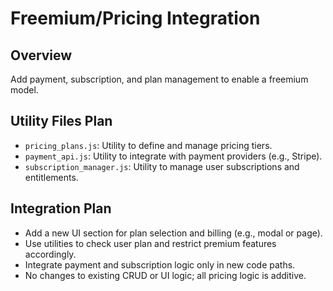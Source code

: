 # Freemium/Pricing Integration

## Overview
Add payment, subscription, and plan management to enable a freemium model.

## Utility Files Plan
- `pricing_plans.js`: Utility to define and manage pricing tiers.
- `payment_api.js`: Utility to integrate with payment providers (e.g., Stripe).
- `subscription_manager.js`: Utility to manage user subscriptions and entitlements.

## Integration Plan
- Add a new UI section for plan selection and billing (e.g., modal or page).
- Use utilities to check user plan and restrict premium features accordingly.
- Integrate payment and subscription logic only in new code paths.
- No changes to existing CRUD or UI logic; all pricing logic is additive.
